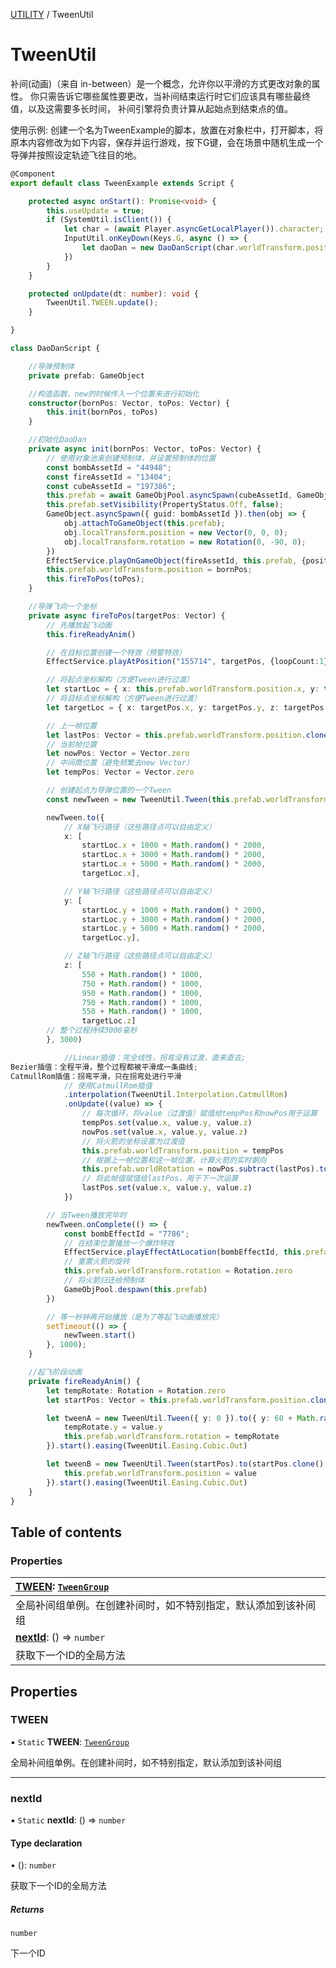 [UTILITY](../groups/UTILITY.UTILITY.md) / TweenUtil

# TweenUtil <Badge type="tip" text="Class" /> <Score text="TweenUtil" />

补间(动画)（来自 in-between）是一个概念，允许你以平滑的方式更改对象的属性。
你只需告诉它哪些属性要更改，当补间结束运行时它们应该具有哪些最终值，以及这需要多长时间，
补间引擎将负责计算从起始点到结束点的值。

<span style="font-size: 14px;">
使用示例: 创建一个名为TweenExample的脚本，放置在对象栏中，打开脚本，将原本内容修改为如下内容，保存并运行游戏，按下G键，会在场景中随机生成一个导弹并按照设定轨迹飞往目的地。
</span>

```ts
@Component
export default class TweenExample extends Script {

    protected async onStart(): Promise<void> {
        this.useUpdate = true;
        if (SystemUtil.isClient()) {
            let char = (await Player.asyncGetLocalPlayer()).character;
            InputUtil.onKeyDown(Keys.G, async () => {
                let daoDan = new DaoDanScript(char.worldTransform.position, new Vector(Math.random() * 1000, Math.random() * 1000, 0));
            })
        }
    }

    protected onUpdate(dt: number): void {
        TweenUtil.TWEEN.update();
    }

}

class DaoDanScript {

    //导弹预制体
    private prefab: GameObject

    //构造函数，new的时候传入一个位置来进行初始化
    constructor(bornPos: Vector, toPos: Vector) {
        this.init(bornPos, toPos)
    }

    //初始化DaoDan
    private async init(bornPos: Vector, toPos: Vector) {
        // 使用对象池来创建预制体，并设置预制体的位置
        const bombAssetId = "44948";
        const fireAssetId = "13404";
        const cubeAssetId = "197386";
        this.prefab = await GameObjPool.asyncSpawn(cubeAssetId, GameObjPoolSourceType.Asset);
        this.prefab.setVisibility(PropertyStatus.Off, false);
        GameObject.asyncSpawn({ guid: bombAssetId }).then(obj => {
            obj.attachToGameObject(this.prefab);
            obj.localTransform.position = new Vector(0, 0, 0);
            obj.localTransform.rotation = new Rotation(0, -90, 0);
        })
        EffectService.playOnGameObject(fireAssetId, this.prefab, {position:new Vector(0, 0, 0), rotation:new Rotation(0, -90, 0), scale: new Vector(2, 2, 2)});
        this.prefab.worldTransform.position = bornPos;
        this.fireToPos(toPos);
    }

    //导弹飞向一个坐标
    private async fireToPos(targetPos: Vector) {
        // 先播放起飞动画
        this.fireReadyAnim()

        // 在目标位置创建一个特效（预警特效）
        EffectService.playAtPosition("155714", targetPos, {loopCount:1});

        // 将起点坐标解构（方便Tween进行过渡）
        let startLoc = { x: this.prefab.worldTransform.position.x, y: this.prefab.worldTransform.position.y, z: this.prefab.worldTransform.position.z }
        // 将目标点坐标解构（方便Tween进行过渡）
        let targetLoc = { x: targetPos.x, y: targetPos.y, z: targetPos.z }

        // 上一帧位置
        let lastPos: Vector = this.prefab.worldTransform.position.clone()
        // 当前帧位置
        let nowPos: Vector = Vector.zero
        // 中间商位置（避免频繁去new Vector）
        let tempPos: Vector = Vector.zero

        // 创建起点为导弹位置的一个Tween
        const newTween = new TweenUtil.Tween(this.prefab.worldTransform.position.clone())

        newTween.to({
            // X轴飞行路径（这些路径点可以自由定义）
            x: [
                startLoc.x + 1000 + Math.random() * 2000,
                startLoc.x + 3000 + Math.random() * 2000,
                startLoc.x + 5000 + Math.random() * 2000,
                targetLoc.x],

            // Y轴飞行路径（这些路径点可以自由定义）
            y: [
                startLoc.y + 1000 + Math.random() * 2000,
                startLoc.y + 3000 + Math.random() * 2000,
                startLoc.y + 5000 + Math.random() * 2000,
                targetLoc.y],

            // Z轴飞行路径（这些路径点可以自由定义）
            z: [
                550 + Math.random() * 1000,
                750 + Math.random() * 1000,
                950 + Math.random() * 1000,
                750 + Math.random() * 1000,
                550 + Math.random() * 1000,
                targetLoc.z]
        // 整个过程持续3000毫秒
        }, 3000)

            //Linear插值：完全线性，拐弯没有过渡，直来直去;
Bezier插值：全程平滑，整个过程都被平滑成一条曲线;
CatmullRom插值：拐弯平滑，只在拐弯处进行平滑
            // 使用CatmullRom插值
            .interpolation(TweenUtil.Interpolation.CatmullRom)
            .onUpdate((value) => {
                // 每次循环，将value（过渡值）赋值给tempPos和nowPos用于运算
                tempPos.set(value.x, value.y, value.z)
                nowPos.set(value.x, value.y, value.z)
                // 将火箭的坐标设置为过渡值
                this.prefab.worldTransform.position = tempPos
                // 根据上一帧位置和这一帧位置，计算火箭的实时朝向
                this.prefab.worldRotation = nowPos.subtract(lastPos).toRotation()
                // 将此帧值赋值给lastPos，用于下一次运算
                lastPos.set(value.x, value.y, value.z)
            })

        // 当Tween播放完毕时
        newTween.onComplete(() => {
            const bombEffectId = "7786";
            // 在结束位置播放一个爆炸特效
            EffectService.playEffectAtLocation(bombEffectId, this.prefab.worldTransform.position, 1)
            // 重置火箭的旋转
            this.prefab.worldTransform.rotation = Rotation.zero
            // 将火箭归还给预制体
            GameObjPool.despawn(this.prefab)
        })

        // 等一秒钟再开始播放（是为了等起飞动画播放完）
        setTimeout(() => {
            newTween.start()
        }, 1000);
    }

    //起飞阶段动画
    private fireReadyAnim() {
        let tempRotate: Rotation = Rotation.zero
        let startPos: Vector = this.prefab.worldTransform.position.clone()

        let tweenA = new TweenUtil.Tween({ y: 0 }).to({ y: 60 + Math.random() * 30 }, 1000).onUpdate((value) => {
            tempRotate.y = value.y
            this.prefab.worldTransform.rotation = tempRotate
        }).start().easing(TweenUtil.Easing.Cubic.Out)

        let tweenB = new TweenUtil.Tween(startPos).to(startPos.clone().add(new mw.Vector(0, 0, Math.random() * 100)), 1000).onUpdate((value) => {
            this.prefab.worldTransform.position = value
        }).start().easing(TweenUtil.Easing.Cubic.Out)
    }
}
```

## Table of contents

### Properties <Score text="Properties" /> 
| **[TWEEN](mw.TweenUtil.md#tween)**: [`TweenGroup`](mw.TweenGroup.md)  |
| :-----|
| 全局补间组单例。在创建补间时，如不特别指定，默认添加到该补间组|
| **[nextId](mw.TweenUtil.md#nextid)**: () => `number`  |
| 获取下一个ID的全局方法|

## Properties

### TWEEN <Score text="TWEEN" /> 

▪ `Static` **TWEEN**: [`TweenGroup`](mw.TweenGroup.md)

全局补间组单例。在创建补间时，如不特别指定，默认添加到该补间组

___

### nextId <Score text="nextId" /> 

▪ `Static` **nextId**: () => `number` <Badge type="tip" text="other" />

#### Type declaration

• (): `number`

获取下一个ID的全局方法


##### Returns

`number`

下一个ID

